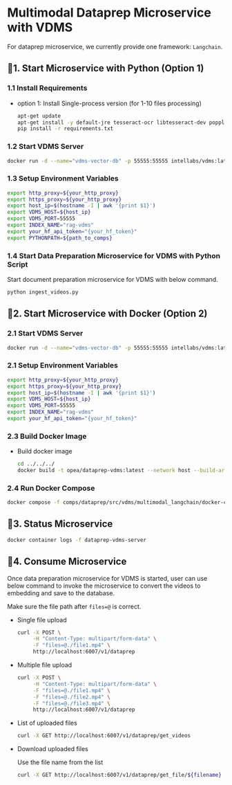 # Multimodal Dataprep Microservice with VDMS

For dataprep microservice, we currently provide one framework: `Langchain`.

## 🚀1. Start Microservice with Python (Option 1)

### 1.1 Install Requirements

- option 1: Install Single-process version (for 1-10 files processing)

  ```bash
  apt-get update
  apt-get install -y default-jre tesseract-ocr libtesseract-dev poppler-utils
  pip install -r requirements.txt
  ```

### 1.2 Start VDMS Server

```bash
docker run -d --name="vdms-vector-db" -p 55555:55555 intellabs/vdms:latest
```

### 1.3 Setup Environment Variables

```bash
export http_proxy=${your_http_proxy}
export https_proxy=${your_http_proxy}
export host_ip=$(hostname -I | awk '{print $1}')
export VDMS_HOST=${host_ip}
export VDMS_PORT=55555
export INDEX_NAME="rag-vdms"
export your_hf_api_token="{your_hf_token}"
export PYTHONPATH=${path_to_comps}
```

### 1.4 Start Data Preparation Microservice for VDMS with Python Script

Start document preparation microservice for VDMS with below command.

```bash
python ingest_videos.py
```

## 🚀2. Start Microservice with Docker (Option 2)

### 2.1 Start VDMS Server

```bash
docker run -d --name="vdms-vector-db" -p 55555:55555 intellabs/vdms:latest
```

### 2.1 Setup Environment Variables

```bash
export http_proxy=${your_http_proxy}
export https_proxy=${your_http_proxy}
export host_ip=$(hostname -I | awk '{print $1}')
export VDMS_HOST=${host_ip}
export VDMS_PORT=55555
export INDEX_NAME="rag-vdms"
export your_hf_api_token="{your_hf_token}"
```

### 2.3 Build Docker Image

- Build docker image

  ```bash
  cd ../../../
  docker build -t opea/dataprep-vdms:latest --network host --build-arg https_proxy=$https_proxy --build-arg http_proxy=$http_proxy -f comps/dataprep/src/vdms/multimodal_langchain/Dockerfile .

  ```

### 2.4 Run Docker Compose

```bash
docker compose -f comps/dataprep/src/vdms/multimodal_langchain/docker-compose-dataprep-vdms.yaml up -d
```

## 🚀3. Status Microservice

```bash
docker container logs -f dataprep-vdms-server
```

## 🚀4. Consume Microservice

Once data preparation microservice for VDMS is started, user can use below command to invoke the microservice to convert the videos to embedding and save to the database.

Make sure the file path after `files=@` is correct.

- Single file upload

  ```bash
  curl -X POST \
       -H "Content-Type: multipart/form-data" \
       -F "files=@./file1.mp4" \
       http://localhost:6007/v1/dataprep
  ```

- Multiple file upload

  ```bash
  curl -X POST \
       -H "Content-Type: multipart/form-data" \
       -F "files=@./file1.mp4" \
       -F "files=@./file2.mp4" \
       -F "files=@./file3.mp4" \
       http://localhost:6007/v1/dataprep
  ```

- List of uploaded files

  ```bash
  curl -X GET http://localhost:6007/v1/dataprep/get_videos
  ```

- Download uploaded files

  Use the file name from the list

  ```bash
  curl -X GET http://localhost:6007/v1/dataprep/get_file/${filename}
  ```
